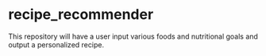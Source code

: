 # recipe_recommender
This repository will have a user input various foods and nutritional goals and output a personalized recipe.
